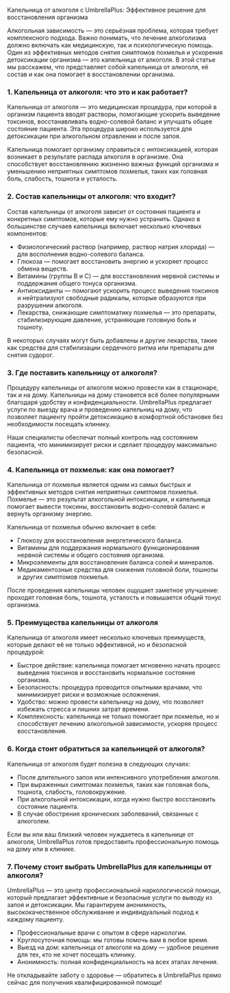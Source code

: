 
Капельница от алкоголя с UmbrellaPlus: Эффективное решение для восстановления организма

Алкогольная зависимость — это серьёзная проблема, которая требует комплексного подхода. Важно понимать, что лечение алкоголизма должно включать как медицинскую, так и психологическую помощь. Один из эффективных методов снятия симптомов похмелья и ускорения детоксикации организма — это капельница от алкоголя. В этой статье мы расскажем, что представляет собой капельница от алкоголя, её состав и как она помогает в восстановлении организма.

### 1. Капельница от алкоголя: что это и как работает?

Капельница от алкоголя — это медицинская процедура, при которой в организм пациента вводят растворы, помогающие ускорить выведение токсинов, восстанавливать водно-солевой баланс и улучшать общее состояние пациента. Эта процедура широко используется для детоксикации при алкогольном отравлении и после запоя.

Капельница помогает организму справиться с интоксикацией, которая возникает в результате распада алкоголя в организме. Она способствует восстановлению жизненно важных функций организма и уменьшению неприятных симптомов похмелья, таких как головная боль, слабость, тошнота и усталость.

### 2. Состав капельницы от алкоголя: что входит?

Состав капельницы от алкоголя зависит от состояния пациента и конкретных симптомов, которые ему нужно устранить. Однако в большинстве случаев капельница включает несколько ключевых компонентов:

* Физиологический раствор (например, раствор натрия хлорида) — для восполнения водно-солевого баланса.
* Глюкоза — помогает восстановить энергию и ускоряет процесс обмена веществ.
* Витамины (группы B и C) — для восстановления нервной системы и поддержания общего тонуса организма.
* Антиоксиданты — помогают ускорить процесс выведения токсинов и нейтрализуют свободные радикалы, которые образуются при разрушении алкоголя.
* Лекарства, снижающие симптоматику похмелья — это препараты, стабилизирующие давление, устраняющие головную боль и тошноту.

В некоторых случаях могут быть добавлены и другие лекарства, такие как средства для стабилизации сердечного ритма или препараты для снятия судорог.

### 3. Где поставить капельницу от алкоголя?

Процедуру капельницы от алкоголя можно провести как в стационаре, так и на дому. Капельницы на дому становятся всё более популярными благодаря удобству и конфиденциальности. UmbrellaPlus предлагает услуги по выезду врача и проведению капельниц на дому, что позволяет пациенту пройти детоксикацию в комфортной обстановке без необходимости посещать клинику.

Наши специалисты обеспечат полный контроль над состоянием пациента, что минимизирует риски и сделает процедуру максимально безопасной.

### 4. Капельница от похмелья: как она помогает?

Капельница от похмелья является одним из самых быстрых и эффективных методов снятия неприятных симптомов похмелья. Похмелье — это результат алкогольной интоксикации, и капельница помогает вывести токсины, восстановить водно-солевой баланс и вернуть организму энергию.

Капельница от похмелья обычно включает в себя:

* Глюкозу для восстановления энергетического баланса.
* Витамины для поддержания нормального функционирования нервной системы и общего состояния организма.
* Микроэлементы для восстановления баланса солей и минералов.
* Медикаментозные средства для снижения головной боли, тошноты и других симптомов похмелья.

После проведения капельницы человек ощущает заметное улучшение: проходят головная боль, тошнота, усталость и повышается общий тонус организма.

### 5. Преимущества капельницы от алкоголя

Капельница от алкоголя имеет несколько ключевых преимуществ, которые делают её не только эффективной, но и безопасной процедурой:

* Быстрое действие: капельница помогает мгновенно начать процесс выведения токсинов и восстановить нормальное состояние организма.
* Безопасность: процедура проводится опытными врачами, что минимизирует риски и возможные осложнения.
* Удобство: можно провести капельницу на дому, что позволяет избежать стресса и лишних затрат времени.
* Комплексность: капельница не только помогает при похмелье, но и способствует лечению алкогольной зависимости, ускоряя процесс восстановления.

### 6. Когда стоит обратиться за капельницей от алкоголя?

Капельница от алкоголя будет полезна в следующих случаях:

* После длительного запоя или интенсивного употребления алкоголя.
* При выраженных симптомах похмелья, таких как головная боль, тошнота, слабость, головокружение.
* При алкогольной интоксикации, когда нужно быстро восстановить состояние пациента.
* В случае обострения хронических заболеваний, связанных с алкоголем.

Если вы или ваш близкий человек нуждаетесь в капельнице от алкоголя, UmbrellaPlus готов предоставить профессиональную помощь на дому или в клинике.

### 7. Почему стоит выбрать UmbrellaPlus для капельницы от алкоголя?

UmbrellaPlus — это центр профессиональной наркологической помощи, который предлагает эффективные и безопасные услуги по выводу из запоя и детоксикации. Мы гарантируем анонимность, высококачественное обслуживание и индивидуальный подход к каждому пациенту.

* Профессиональные врачи с опытом в сфере наркологии.
* Круглосуточная помощь: мы готовы помочь вам в любое время.
* Выезд на дом: капельница от алкоголя на дому — удобное решение для тех, кто не хочет посещать клинику.
* Анонимность: полная конфиденциальность на всех этапах лечения.

Не откладывайте заботу о здоровье — обратитесь в UmbrellaPlus прямо сейчас для получения квалифицированной помощи!
